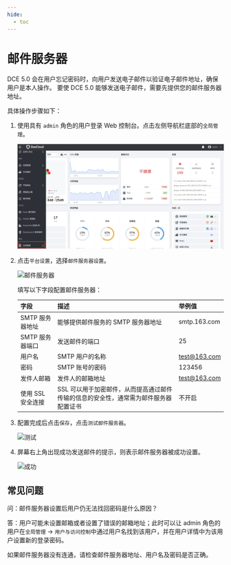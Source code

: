 ```yaml
---
hide:
  - toc
---
```


# 邮件服务器

DCE 5.0 会在用户忘记密码时，向用户发送电子邮件以验证电子邮件地址，确保用户是本人操作。
要使 DCE 5.0 能够发送电子邮件，需要先提供您的邮件服务器地址。

具体操作步骤如下：

1. 使用具有 `admin` 角色的用户登录 Web 控制台。点击左侧导航栏底部的`全局管理`。

    ![全局管理](../../images/ws01.png)

1. 点击`平台设置`，选择`邮件服务器设置`。

    ![邮件服务器](https://docs.daocloud.io/daocloud-docs-images/docs/ghippo/images/mail01.png)

    填写以下字段配置邮件服务器：

    | 字段              | 描述                                                         | 举例值       |
    | ----------------- | ------------------------------------------------------------ | ------------ |
    | SMTP 服务器地址   | 能够提供邮件服务的 SMTP 服务器地址                           | smtp.163.com |
    | SMTP 服务器端口   | 发送邮件的端口                                               | 25           |
    | 用户名            | SMTP 用户的名称                                              | test@163.com |
    | 密码              | SMTP 账号的密码                                              | 123456       |
    | 发件人邮箱        | 发件人的邮箱地址                                             | test@163.com |
    | 使用 SSL 安全连接 | SSL 可以用于加密邮件，从而提高通过邮件传输的信息的安全性，通常需为邮件服务器配置证书 | 不开启       |

1. 配置完成后点击`保存`，点击`测试邮件服务器`。

    ![测试](https://docs.daocloud.io/daocloud-docs-images/docs/ghippo/images/mail02.png)

1. 屏幕右上角出现成功发送邮件的提示，则表示邮件服务器被成功设置。

    ![成功](https://docs.daocloud.io/daocloud-docs-images/docs/ghippo/images/mail03.png)

## 常见问题

问：邮件服务器设置后用户仍无法找回密码是什么原因？

答：用户可能未设置邮箱或者设置了错误的邮箱地址；此时可以让 admin 角色的用户在`全局管理` -> `用户与访问控制`中通过用户名找到该用户，并在用户详情中为该用户设置新的登录密码。

如果邮件服务器没有连通，请检查邮件服务器地址、用户名及密码是否正确。
